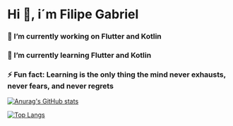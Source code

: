 # Hi 👋, i´m Filipe Gabriel

### 🔭 I’m currently working on Flutter and Kotlin
### 🌱 I’m currently learning Flutter and Kotlin
### ⚡ Fun fact: Learning is the only thing the mind never exhausts, never fears, and never regrets

[![Anurag's GitHub stats](https://github-readme-stats.vercel.app/api?username=filipeg12&show_icons=true)](https://github.com/filipeg12/github-readme-stats&show_icons=true)

[![Top Langs](https://github-readme-stats.vercel.app/api/top-langs/?username=filipeg12&layout=compact)](https://github.com/filipeg12/github-readme-stats&layout=compact)
